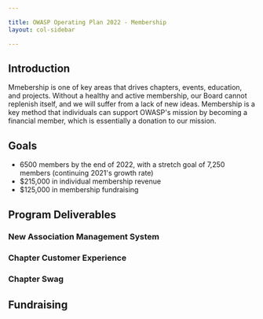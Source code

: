 ```yaml
---

title: OWASP Operating Plan 2022 - Membership
layout: col-sidebar

---
```


## Introduction

Mmebership is one of key areas that drives chapters, events, education, and projects. Without a healthy and active membership, our Board cannot replenish itself, and we will suffer from a lack of new ideas. Membership is a key method that individuals can support OWASP's mission by becoming a financial member, which is essentially a donation to our mission.

## Goals

- 6500 members by the end of 2022, with a stretch goal of 7,250 members (continuing 2021's growth rate)
- $215,000 in individual membership revenue
- $125,000 in membership fundraising


## Program Deliverables

### New Association Management System

### Chapter Customer Experience

### Chapter Swag

## Fundraising
